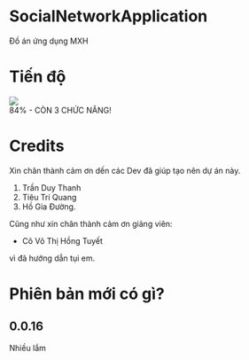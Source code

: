 # SocialNetworkApplication
Đồ án ứng dụng MXH
# Tiến độ
![](https://geps.dev/progress/84)\
84% - CÒN 3 CHỨC NĂNG!
# Credits
Xin chân thành cảm ơn dến các Dev đã giúp tạo nên dự án này.
1. Trần Duy Thanh
2. Tiêu Trí Quang
3. Hồ Gia Đường.

Cũng như xin chân thành cảm ơn giảng viên:

- Cô Võ Thị Hồng Tuyết

vì đã hướng dẫn tụi em.

# Phiên bản mới có gì?
## 0.0.16
Nhiều lắm
